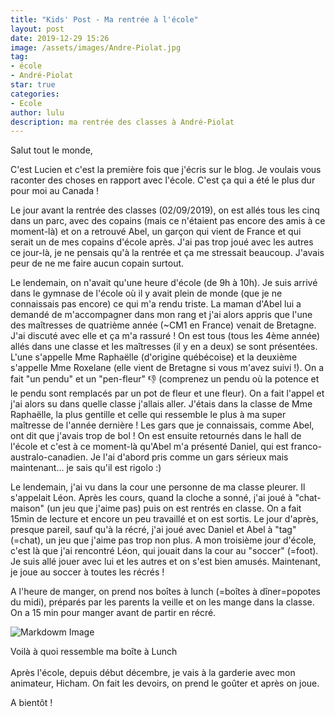 ```yaml
---
title: "Kids' Post - Ma rentrée à l'école"
layout: post
date: 2019-12-29 15:26
image: /assets/images/Andre-Piolat.jpg
tag:
- école
- André-Piolat
star: true
categories:
- Ecole
author: lulu
description: ma rentrée des classes à André-Piolat
---
```



Salut tout le monde,

C'est Lucien et c'est la première fois que j'écris sur le blog. Je voulais vous raconter des choses en rapport avec l'école. C'est ça qui a été le plus dur pour moi au Canada !

Le jour avant la rentrée des classes (02/09/2019), on est allés tous les cinq dans un parc, avec des copains (mais ce n'étaient pas encore des amis à ce moment-là) et on a retrouvé Abel, un garçon qui vient de France et qui serait un de mes copains d'école après. J'ai pas trop joué avec les autres ce jour-là, je ne pensais qu'à la rentrée et ça me stressait beaucoup. J'avais peur de ne me faire aucun copain surtout.

Le lendemain, on n'avait qu'une heure d'école (de 9h à 10h). Je suis arrivé dans le gymnase de l'école où il y avait plein de monde (que je ne connaissais pas encore) ce qui m'a rendu triste. La maman d'Abel lui a demandé de m'accompagner dans mon rang et j'ai alors appris que l'une des maîtresses de quatrième année (~CM1 en France) venait de Bretagne. J'ai discuté avec elle et ça m'a rassuré ! On est tous (tous les 4ème année) allés dans une classe et les maîtresses (il y en a deux) se sont présentées. L'une s'appelle Mme Raphaëlle (d'origine québécoise) et la deuxième s'appelle Mme Roxelane (elle vient de Bretagne si vous m'avez suivi !). On a fait "un pendu" et un "pen-fleur" :-1: (comprenez un pendu où la potence et le pendu sont remplacés par un pot de fleur et une fleur). On a fait l'appel et j'ai alors su dans quelle classe j'allais aller. J'étais dans la classe de Mme Raphaëlle, la plus gentille et celle qui ressemble le plus à ma super maîtresse de l'année dernière ! Les gars que je connaissais, comme Abel, ont dit que j'avais trop de bol ! On est ensuite retournés dans le hall de l'école et c'est à ce moment-là qu'Abel m'a présenté Daniel, qui est franco-australo-canadien. Je l'ai d'abord pris comme un gars sérieux mais maintenant... je sais qu'il est rigolo :)

Le lendemain, j'ai vu dans la cour une personne de ma classe pleurer. Il s'appelait Léon. Après les cours, quand la cloche a sonné, j'ai joué à "chat-maison" (un jeu que j'aime pas) puis on est rentrés en classe. On a fait 15min de lecture et encore un peu travaillé et on est sortis.
Le jour d'après, presque pareil, sauf qu'à la récré, j'ai joué avec Daniel et Abel à "tag" (=chat), un jeu que j'aime pas trop non plus. A mon troisième jour d'école, c'est là que j'ai rencontré Léon, qui jouait dans la cour au "soccer" (=foot). Je suis allé jouer avec lui et les autres et on s'est bien amusés. Maintenant, je joue au soccer à toutes les récrés !

A l'heure de manger, on prend nos boîtes à lunch (=boîtes à dîner=popotes du midi), préparés par les parents la veille et on les mange dans la classe. On a 15 min pour manger avant de partir en récré.

![Markdowm Image](/assets/images/Lu_boite_a_lunch.jpg)
<figcaption class="caption">Voilà à quoi ressemble ma boîte à Lunch</figcaption>

<br>
Après l'école, depuis début décembre, je vais à la garderie avec mon animateur, Hicham. On fait les devoirs, on prend le goûter et après on joue.

A bientôt !
